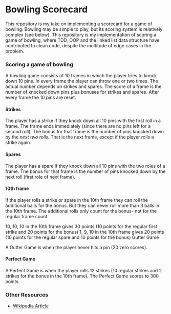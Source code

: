 # Bowling Scorecard
This repository is my take on implementing a scorecard for a game of bowling. Bowling may be simple to play, but its scoring system is relatively complex (see below). This repository is my implementation of scoring a game of bowling, where TDD, OOP and the linked list data structure have contributed to clean code, despite the multitude of edge cases in the problem.

### Scoring a game of bowling

A bowling game consists of 10 frames in which the player tries to knock down 10 pins. In every frame the player can throw one or two times. The actual number depends on strikes and spares. The score of a frame is the number of knocked down pins plus bonuses for strikes and spares. After every frame the 10 pins are reset.

#### Strikes

The player has a strike if they knock down all 10 pins with the first roll in a frame. The frame ends immediately (since there are no pins left for a second roll). The bonus for that frame is the number of pins knocked down by the _next two rolls._ That is the next frame, except if the player rolls a strike again.

#### Spares

The player has a spare if they knock down all 10 pins with the two roles of a frame. The bonus for that frame is the number of pins knocked down by the next roll (first role of next frame).

#### 10th frame

If the player rolls a strike or spare in the 10th frame they can roll the additional balls for the bonus. But they can never roll more than 3 balls in the 10th frame. The additional rolls only count for the bonus- not for the regular frame count.

10, 10, 10 in the 10th frame gives 30 points (10 points for the regular first strike and 20 points for the bonus)
1, 9, 10 in the 10th frame gives 20 points (10 points for the regular spare and 10 points for the bonus)
Gutter Game

A Gutter Game is when the player never hits a pin (20 zero scores).

#### Perfect Game

A Perfect Game is when the player rolls 12 strikes (10 regular strikes and 2 strikes for the bonus in the 10th frame). The Perfect Game scores to 300 points.

### Other Resources
* [Wikipedia Article](http://en.wikipedia.org/wiki/Ten-pin_bowling)
